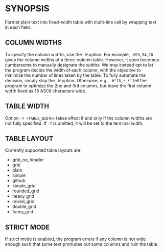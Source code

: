 # SYNOPSIS

Format plain text into fixed-width table with multi-line cell by wrapping
text in each field.

## COLUMN WIDTHS

To specify the column widths, use the `-W` option. For
example, `-W23,54,18` gives the column widths of a three-column table.
However, it soon becomes cumbersome to manually designate the widths. We
may instead opt to let the program decide the width of each column, with
the objective to minimize the number of lines taken by the table. To fully
automate the decision, simply skip the `-W` option. Otherwise, e.g.,
`-W'18,*,*'` tell the program to optimize the 2nd and 3rd columns, but
leave the first column width fixed as 18 ASCII characters wide.

## TABLE WIDTH

Option `-T <TABLE_WIDTH>` takes effect if and only if the column widths are
not fully specified. If `-T` is omitted, it will be set to the terminal
width.

## TABLE LAYOUT

Currently supported table layouts are:

- grid_no_header
- grid
- plain
- simple
- github
- simple_grid
- rounded_grid
- heavy_grid
- mixed_grid
- double_grid
- fancy_grid

## STRICT MODE

If strict mode is enabled, the program errors if any column is not wide
enough such that some text protrudes out some columns and ruin the table.
